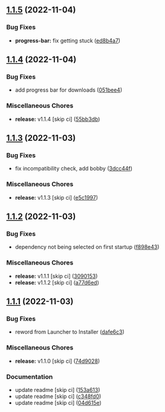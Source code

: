 ## [1.1.5](https://github.com/Wynntils/launchy/compare/v1.1.4...v1.1.5) (2022-11-04)


### Bug Fixes

* **progress-bar:** fix getting stuck ([ed8b4a7](https://github.com/Wynntils/launchy/commit/ed8b4a7aa6a5df12e1a5b68187169677917e4e2a))

## [1.1.4](https://github.com/Wynntils/launchy/compare/v1.1.3...v1.1.4) (2022-11-04)


### Bug Fixes

* add progress bar for downloads ([051bee4](https://github.com/Wynntils/launchy/commit/051bee4452a7ec30fc9f275b8870715e1e0b5306))


### Miscellaneous Chores

* **release:** v1.1.4 [skip ci] ([55bb3db](https://github.com/Wynntils/launchy/commit/55bb3db2c899d9ec4c89100ea6ecbe52b4acf0d7))

## [1.1.3](https://github.com/Wynntils/launchy/compare/v1.1.2...v1.1.3) (2022-11-03)


### Bug Fixes

* fix incompatibility check, add bobby ([3dcc44f](https://github.com/Wynntils/launchy/commit/3dcc44fb2f3671227e079b76b679252423c90e6e))


### Miscellaneous Chores

* **release:** v1.1.3 [skip ci] ([e5c1997](https://github.com/Wynntils/launchy/commit/e5c19975a621b457c096780afcd53cc2ffafb2a1))

## [1.1.2](https://github.com/Wynntils/launchy/compare/v1.1.1...v1.1.2) (2022-11-03)


### Bug Fixes

* dependency not being selected on first startup ([f898e43](https://github.com/Wynntils/launchy/commit/f898e43a47d06196cdbc0fdd6d9d75672af363e2))


### Miscellaneous Chores

* **release:** v1.1.1 [skip ci] ([3090153](https://github.com/Wynntils/launchy/commit/3090153426d46888ec0eb08832b8e4c40abd7e0f))
* **release:** v1.1.2 [skip ci] ([a77d6ed](https://github.com/Wynntils/launchy/commit/a77d6edec2de110cf0cb08f00b32750f7a9b0e5b))

## [1.1.1](https://github.com/Wynntils/launchy/compare/v1.1.0...v1.1.1) (2022-11-03)


### Bug Fixes

* reword from Launcher to Installer ([dafe6c3](https://github.com/Wynntils/launchy/commit/dafe6c36b4debd7f9c3aa40d318dfa253f5be591))


### Miscellaneous Chores

* **release:** v1.1.0 [skip ci] ([74d9028](https://github.com/Wynntils/launchy/commit/74d902868d5623402198f7eca63f08fd1c164136))


### Documentation

* update readme [skip ci] ([153a613](https://github.com/Wynntils/launchy/commit/153a6139010c8fbc7c578aeb04e3025f17ffea5d))
* update readme [skip ci] ([c348fd0](https://github.com/Wynntils/launchy/commit/c348fd08a436d957d6f4a974bd646295c5924f59))
* update readme [skip ci] ([04d615e](https://github.com/Wynntils/launchy/commit/04d615ecef04d5312ea8207a7d0820ac49c5d9e7))

